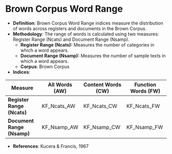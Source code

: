 # Brown Corpus Word Range

- **Definition**: Brown Corpus Word Range indices measure the distribution of words across registers and documents in the Brown Corpus.
- **Methodology**: The range of words is calculated using two measures: Register Range (Ncats) and Document Range (Nsamp).
  - **Register Range (Ncats):** Measures the number of categories in which a word appears.
  - **Document Range (Nsamp):** Measures the number of sample texts in which a word appears.
  - **Corpus**: Brown Corpus
- **Indices**:

| Measure             | All Words (AW)    | Content Words (CW)  | Function Words (FW)  |
|--------------------|-----------------|--------------------|--------------------|
| **Register Range (Ncats)** | KF_Ncats_AW  | KF_Ncats_CW  | KF_Ncats_FW  |
| **Document Range (Nsamp)** | KF_Nsamp_AW  | KF_Nsamp_CW  | KF_Nsamp_FW  |

- **References**: Kucera & Francis, 1967
